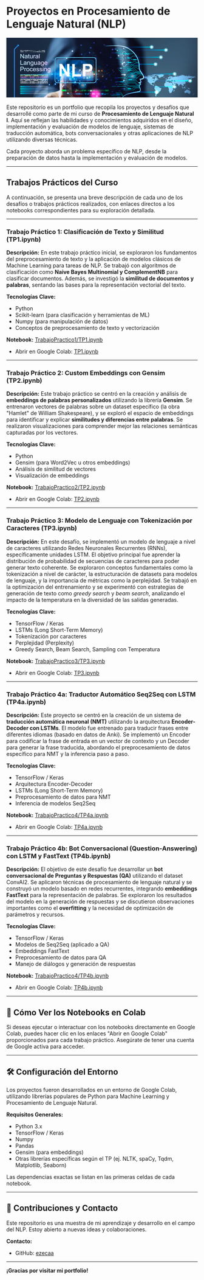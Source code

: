 # Proyectos en Procesamiento de Lenguaje Natural (NLP)

![Banner del Curso NLP](https://github.com/ezecaa/nlp1/blob/main/portrait.png)

Este repositorio es un portfolio que recopila los proyectos y desafíos que desarrollé como parte de mi curso de **Procesamiento de Lenguaje Natural I**. Aquí se reflejan las habilidades y conocimientos adquiridos en el diseño, implementación y evaluación de modelos de lenguaje, sistemas de traducción automática, bots conversacionales y otras aplicaciones de NLP utilizando diversas técnicas.

Cada proyecto aborda un problema específico de NLP, desde la preparación de datos hasta la implementación y evaluación de modelos.

---

## Trabajos Prácticos del Curso

A continuación, se presenta una breve descripción de cada uno de los desafíos o trabajos prácticos realizados, con enlaces directos a los notebooks correspondientes para su exploración detallada.

---

### **Trabajo Práctico 1: Clasificación de Texto y Similitud (TP1.ipynb)**

**Descripción:**
En este trabajo práctico inicial, se exploraron los fundamentos del preprocesamiento de texto y la aplicación de modelos clásicos de Machine Learning para tareas de NLP. Se trabajó con algoritmos de clasificación como **Naive Bayes Multinomial y ComplementNB** para clasificar documentos. Además, se investigó la **similitud de documentos y palabras**, sentando las bases para la representación vectorial del texto.

**Tecnologías Clave:**
* Python
* Scikit-learn (para clasificación y herramientas de ML)
* Numpy (para manipulación de datos)
* Conceptos de preprocesamiento de texto y vectorización

**Notebook:** [TrabajoPractico1/TP1.ipynb](TrabajoPractico1/TP1.ipynb)
* Abrir en Google Colab: [TP1.ipynb](https://colab.research.google.com/github/ezecaa/nlp1/blob/main/TrabajoPractico1/TP1.ipynb)

---

### **Trabajo Práctico 2: Custom Embeddings con Gensim (TP2.ipynb)**

**Descripción:**
Este trabajo práctico se centró en la creación y análisis de **embeddings de palabras personalizados** utilizando la librería **Gensim**. Se entrenaron vectores de palabras sobre un dataset específico (la obra "Hamlet" de William Shakespeare), y se exploró el espacio de embeddings para identificar y explicar **similitudes y diferencias entre palabras**. Se realizaron visualizaciones para comprender mejor las relaciones semánticas capturadas por los vectores.

**Tecnologías Clave:**
* Python
* Gensim (para Word2Vec u otros embeddings)
* Análisis de similitud de vectores
* Visualización de embeddings

**Notebook:** [TrabajoPractico2/TP2.ipynb](TrabajoPractico2/TP2.ipynb)
* Abrir en Google Colab: [TP2.ipynb](https://colab.research.google.com/github/ezecaa/nlp1/blob/main/TrabajoPractico2/TP2.ipynb)

---

### **Trabajo Práctico 3: Modelo de Lenguaje con Tokenización por Caracteres (TP3.ipynb)**

**Descripción:**
En este desafío, se implementó un modelo de lenguaje a nivel de caracteres utilizando Redes Neuronales Recurrentes (RNNs), específicamente unidades LSTM. El objetivo principal fue aprender la distribución de probabilidad de secuencias de caracteres para poder generar texto coherente. Se exploraron conceptos fundamentales como la tokenización a nivel de carácter, la estructuración de datasets para modelos de lenguaje, y la importancia de métricas como la perplejidad. Se trabajó en la optimización del entrenamiento y se experimentó con estrategias de generación de texto como *greedy search* y *beam search*, analizando el impacto de la temperatura en la diversidad de las salidas generadas.

**Tecnologías Clave:**
* TensorFlow / Keras
* LSTMs (Long Short-Term Memory)
* Tokenización por caracteres
* Perplejidad (Perplexity)
* Greedy Search, Beam Search, Sampling con Temperatura

**Notebook:** [TrabajoPractico3/TP3.ipynb](TrabajoPractico3/TP3.ipynb)
* Abrir en Google Colab: [TP3.ipynb](https://colab.research.google.com/github/ezecaa/nlp1/blob/main/TrabajoPractico3/TP3.ipynb)

---

### **Trabajo Práctico 4a: Traductor Automático Seq2Seq con LSTM (TP4a.ipynb)**

**Descripción:**
Este proyecto se centró en la creación de un sistema de **traducción automática neuronal (NMT)** utilizando la arquitectura **Encoder-Decoder con LSTMs**. El modelo fue entrenado para traducir frases entre diferentes idiomas (basado en datos de Anki). Se implementó un Encoder para codificar la frase de entrada en un vector de contexto y un Decoder para generar la frase traducida, abordando el preprocesamiento de datos específico para NMT y la inferencia paso a paso.

**Tecnologías Clave:**
* TensorFlow / Keras
* Arquitectura Encoder-Decoder
* LSTMs (Long Short-Term Memory)
* Preprocesamiento de datos para NMT
* Inferencia de modelos Seq2Seq

**Notebook:** [TrabajoPractico4/TP4a.ipynb](TrabajoPractico4/TP4a.ipynb)
* Abrir en Google Colab: [TP4a.ipynb](https://colab.research.google.com/github/ezecaa/nlp1/blob/main/TrabajoPractico4/TP4a.ipynb)

---

### **Trabajo Práctico 4b: Bot Conversacional (Question-Answering) con LSTM y FastText (TP4b.ipynb)**

**Descripción:**
El objetivo de este desafío fue desarrollar un **bot conversacional de Preguntas y Respuestas (QA)** utilizando el dataset ConvAI2. Se aplicaron técnicas de procesamiento de lenguaje natural y se construyó un modelo basado en redes recurrentes, integrando **embeddings FastText** para la representación de palabras. Se exploraron los resultados del modelo en la generación de respuestas y se discutieron observaciones importantes como el **overfitting** y la necesidad de optimización de parámetros y recursos.

**Tecnologías Clave:**
* TensorFlow / Keras
* Modelos de Seq2Seq (aplicado a QA)
* Embeddings FastText
* Preprocesamiento de datos para QA
* Manejo de diálogos y generación de respuestas

**Notebook:** [TrabajoPractico4/TP4b.ipynb](TrabajoPractico4/TP4b.ipynb)
* Abrir en Google Colab: [TP4b.ipynb](https://colab.research.google.com/github/ezecaa/nlp1/blob/main/TrabajoPractico4/TP4b.ipynb)

---

## 🔑 Cómo Ver los Notebooks en Colab

Si deseas ejecutar o interactuar con los notebooks directamente en Google Colab, puedes hacer clic en los enlaces "Abrir en Google Colab" proporcionados para cada trabajo práctico. Asegúrate de tener una cuenta de Google activa para acceder.

---

## 🛠️ Configuración del Entorno

Los proyectos fueron desarrollados en un entorno de Google Colab, utilizando librerías populares de Python para Machine Learning y Procesamiento de Lenguaje Natural.

**Requisitos Generales:**
* Python 3.x
* TensorFlow / Keras
* Numpy
* Pandas
* Gensim (para embeddings)
* Otras librerías específicas según el TP (ej. NLTK, spaCy, Tqdm, Matplotlib, Seaborn)

Las dependencias exactas se listan en las primeras celdas de cada notebook.

---

## 🤝 Contribuciones y Contacto

Este repositorio es una muestra de mi aprendizaje y desarrollo en el campo del NLP. Estoy abierto a nuevas ideas y colaboraciones.

**Contacto:**
* GitHub: [ezecaa](https://github.com/ezecaa)

---

**¡Gracias por visitar mi portfolio!**
